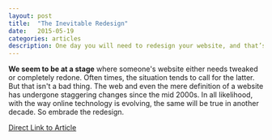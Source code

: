 ```yaml
---
layout: post
title:  "The Inevitable Redesign"
date:   2015-05-19
categories: articles
description: One day you will need to redesign your website, and that’s OK. Things change and websites are no exception.
---
```

<b>We seem to be at a stage</b> where someone's website either needs tweaked or completely redone. Often times, the situation tends to call for the latter. But that isn't a bad thing. The web and even the mere definition of a website has undergone staggering changes since the mid 2000s. In all likelihood, with the way online technology is evolving, the same will be true in another decade. So embrade the redesign.

[Direct Link to Article](http://www.visionary.com/web-design-news/why-the-redesign-is-inevitable.html)